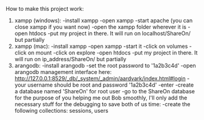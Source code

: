How to make this project work:
1. xampp (windows):
-install xampp
-open xampp
-start apache (you can close xampp if you want now)
-open the xampp folder wherever it is 
-open htdocs
-put my project in there. It will run on localhost/ShareOn/ but partially
1. xampp (mac):
-install xampp
-open xampp
-start it
-click on volumes
-click on mount
-click on explore
-open htdocs
-put my project in there. It will run on ip_address/ShareOn/ but partially
2. arangodb:
-install arangodb
-set the root password to '1a2b3c4d'
-open arangodb management interface here: http://127.0.0.1:8529/_db/_system/_admin/aardvark/index.html#login
-your username should be root and password '1a2b3c4d'
-enter
-create a database named 'ShareOn' for root user
-go to the ShareOn database
for the purpose of you helping me out Bob smoothly, I'll only add the necessary stuff for the debugging to save both of us time:
-create the following collections: sessions, users
